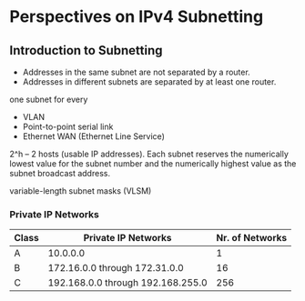 # Perspectives on IPv4 Subnetting
## Introduction to Subnetting
- Addresses in the same subnet are not separated by a router. 
- Addresses in different subnets are separated by at least one router.

one subnet for every 
- VLAN 
- Point-to-point serial link
- Ethernet WAN (Ethernet Line Service)


 2^h – 2 hosts (usable IP addresses).  Each subnet reserves the numerically lowest value for the subnet number and the numerically highest value as the subnet broadcast address.

variable-length subnet masks (VLSM)

### Private IP Networks
|Class|Private IP Networks|Nr. of Networks|
|--|--|--|
|A|10.0.0.0|1|
|B|172.16.0.0 through 172.31.0.0|16|
|C|192.168.0.0 through 192.168.255.0|256|

